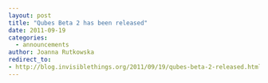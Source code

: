 ```yaml
---
layout: post
title: "Qubes Beta 2 has been released"
date: 2011-09-19
categories:
  - announcements
author: Joanna Rutkowska
redirect_to:
- http://blog.invisiblethings.org/2011/09/19/qubes-beta-2-released.html
---
```

